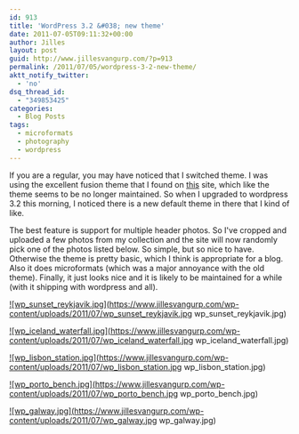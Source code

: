 ```yaml
---
id: 913
title: 'WordPress 3.2 &#038; new theme'
date: 2011-07-05T09:11:32+00:00
author: Jilles
layout: post
guid: http://www.jillesvangurp.com/?p=913
permalink: /2011/07/05/wordpress-3-2-new-theme/
aktt_notify_twitter:
  - 'no'
dsq_thread_id:
  - "349853425"
categories:
  - Blog Posts
tags:
  - microformats
  - photography
  - wordpress
---
```

If you are a regular, you may have noticed that I switched theme. I was using the excellent fusion theme that I found on <a href="http://digitalnature.ro/">this</a> site, which like the theme seems to be no longer maintained. So when I upgraded to wordpress 3.2 this morning, I noticed there is a new default theme in there that I kind of like.

The best feature is support for multiple header photos. So I've cropped and uploaded a few photos from my collection and the site will now randomly pick one of the photos listed below. So simple, but so nice to have. Otherwise the theme is pretty basic, which I think is appropriate for a blog. Also it does microformats (which was a major annoyance with the old theme). Finally, it just looks nice and it is likely to be maintained for a while (with it shipping with wordpress and all).

<a href="http://www.jillesvangurp.com/2011/07/05/wordpress-3-2-new-theme/wp_sunset_reykjavik-jpg/" rel="attachment wp-att-907">![wp_sunset_reykjavik.jpg](https://www.jillesvangurp.com/wp-content/uploads/2011/07/wp_sunset_reykjavik.jpg wp_sunset_reykjavik.jpg)</a>

<a href="http://www.jillesvangurp.com/2011/07/05/wordpress-3-2-new-theme/wp_iceland_waterfall-jpg/" rel="attachment wp-att-908">![wp_iceland_waterfall.jpg](https://www.jillesvangurp.com/wp-content/uploads/2011/07/wp_iceland_waterfall.jpg wp_iceland_waterfall.jpg)</a>

<a href="http://www.jillesvangurp.com/2011/07/05/wordpress-3-2-new-theme/wp_lisbon_station-jpg/" rel="attachment wp-att-909">![wp_lisbon_station.jpg](https://www.jillesvangurp.com/wp-content/uploads/2011/07/wp_lisbon_station.jpg wp_lisbon_station.jpg)</a>

<a href="http://www.jillesvangurp.com/2011/07/05/wordpress-3-2-new-theme/wp_porto_bench-jpg/" rel="attachment wp-att-911">![wp_porto_bench.jpg](https://www.jillesvangurp.com/wp-content/uploads/2011/07/wp_porto_bench.jpg wp_porto_bench.jpg)</a>

<a href="http://www.jillesvangurp.com/2011/07/05/wordpress-3-2-new-theme/wp_galway-jpg/" rel="attachment wp-att-912">![wp_galway.jpg](https://www.jillesvangurp.com/wp-content/uploads/2011/07/wp_galway.jpg wp_galway.jpg)</a>